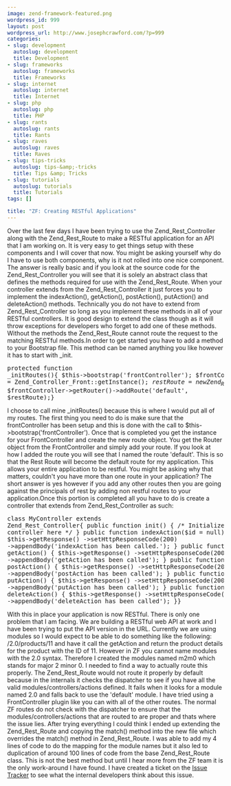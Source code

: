 ```yaml
--- 
image: zend-framework-featured.png
wordpress_id: 999
layout: post
wordpress_url: http://www.josephcrawford.com/?p=999
categories: 
- slug: development
  autoslug: development
  title: Development
- slug: frameworks
  autoslug: frameworks
  title: Frameworks
- slug: internet
  autoslug: internet
  title: Internet
- slug: php
  autoslug: php
  title: PHP
- slug: rants
  autoslug: rants
  title: Rants
- slug: raves
  autoslug: raves
  title: Raves
- slug: tips-tricks
  autoslug: tips-&amp;-tricks
  title: Tips &amp; Tricks
- slug: tutorials
  autoslug: tutorials
  title: Tutorials
tags: []

title: "ZF: Creating RESTful Applications"
---
```

Over the last few days I have been trying to use the Zend_Rest_Controller along with the Zend_Rest_Route to make a RESTful application for an API that I am working on.  It is very easy to get things setup with these components and I will cover that now.  You might be asking yourself why do I have to use both components, why is it not rolled into one nice component.  The answer is really basic and if you look at the source code for the Zend_Rest_Controller you will see that it is solely an abstract class that defines the methods required for use with the Zend_Rest_Route.  When your controller extends from the Zend_Rest_Controller it just forces you to implement the indexAction(), getAction(), postAction(), putAction() and deleteAction() methods.  Technically you do not have to extend from Zend_Rest_Controller so long as you implement these methods in all of your RESTful controllers.  It is good design to extend the class though as it will throw exceptions for developers who forget to add one of these methods.  Without the methods the Zend_Rest_Route cannot route the request to the matching RESTful methods.In order to get started you have to add a method to your Bootstrap file.  This method can be named anything you like however it has to start with _init.<pre lang="php" line="1">protected function _initRoutes(){    $this->bootstrap('frontController');    $frontController = Zend_Controller_Front::getInstance();    $restRoute = new Zend_Rest_Route($frontController);    $frontController->getRouter()->addRoute('default', $restRoute);}</pre>I choose to call mine _initRoutes() because this is where I would put all of my routes.  The first thing you need to do is make sure that the frontController has been setup and this is done with the call to $this->bootstrap('frontController').  Once that is completed you get the instance for your FrontController and create the new route object.  You get the Router object from the FrontController and simply add your route.  If you look at how I added the route you will see that I named the route 'default'.  This is so that the Rest Route will become the default route for my application.  This allows your entire application to be restful.  You might be asking why that matters, couldn't you have more than one route in your application?  The short answer is yes however if you add any other routes then you are going against the principals of rest by adding non restful routes to your application.Once this portion is completed all you have to do is create a controller that extends from Zend_Rest_Controller as such:<pre lang="php" line="1">class MyController extends Zend_Rest_Controller{    public function init()    {        /* Initialize action controller here */    }    public function indexAction($id = null)    {        $this->getResponse()            ->setHttpResponseCode(200)            ->appendBody('indexAction has been called.');    }    public function getAction()    {         $this->getResponse()             ->setHttpResponseCode(200)             ->appendBody('getAction has been called');    }    public function postAction()    {        $this->getResponse()            ->setHttpResponseCode(200)            ->appendBody('postAction has been called');    }    public function putAction()    {        $this->getResponse()            ->setHttpResponseCode(200)            ->appendBody('putAction has been called');    }    public function deleteAction()    {        $this->getResponse()            ->setHttpResponseCode(200)            ->appendBody('deleteAction has been called');    }}</pre>With this in place your application is now RESTful.  There is only one problem that I am facing.  We are building a RESTful web API at work and I have been trying to put the API version in the URL.  Currently we are using modules so I would expect to be able to do something like the following: /2.0/products/11 and have it call the getAction and return the product details for the product with the ID of 11.  However in ZF you cannot name modules with the 2.0 syntax.  Therefore I created the modules named m2m0 which stands for major 2 minor 0.  I needed to find a way to actually route this properly.  The Zend_Rest_Route would not route it properly by default because in the internals it checks the dispatcher to see if you have all the valid modules/controllers/actions defined.  It fails when it looks for a module named 2.0 and falls back to use the 'default' module.  I have tried using a FrontController plugin like you can with all of the other routes.  The normal ZF routes do not check with the dispatcher to ensure that the modules/controllers/actions that are routed to are proper and thats where the issue lies.  After trying everything I could think I ended up extending the Zend_Rest_Route and copying the match() method into the new file which overrides the match() method in Zend_Rest_Route.  I was able to add my 4 lines of code to do the mapping for the module names but it also led to duplication of around 100 lines of code from the base Zend_Rest_Route class.  This is not the best method but until I hear more from the ZF team it is the only work-around I have found.  I have created a ticket on the [Issue Tracker](http://framework.zend.com/issues/browse/ZF-9372) to see what the internal developers think about this issue.
